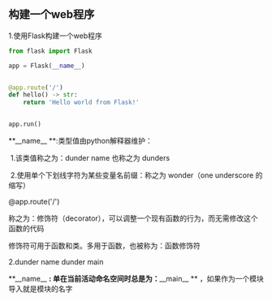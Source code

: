 ## 构建一个web程序

1.使用Flask构建一个web程序

```python
from flask import Flask

app = Flask(__name__)


@app.route('/')
def hello() -> str:
    return 'Hello world from Flask!'


app.run()

```

**\_\_name\_\_ **:类型值由python解释器维护：

​	1.该类值称之为：dunder name 也称之为 dunders

​	2.使用单个下划线字符为某些变量名前缀：称之为 wonder（one underscore 的缩写）

@app.route('/')

称之为：修饰符（decorator），可以调整一个现有函数的行为，而无需修改这个函数的代码

修饰符可用于函数和类。多用于函数，也被称为：函数修饰符

2.dunder name dunder main

**\_\_name\_\_ **: 单在当前活动命名空间时总是为：**\_\_main\_\_ ** ，如果作为一个模块导入就是模块的名字


